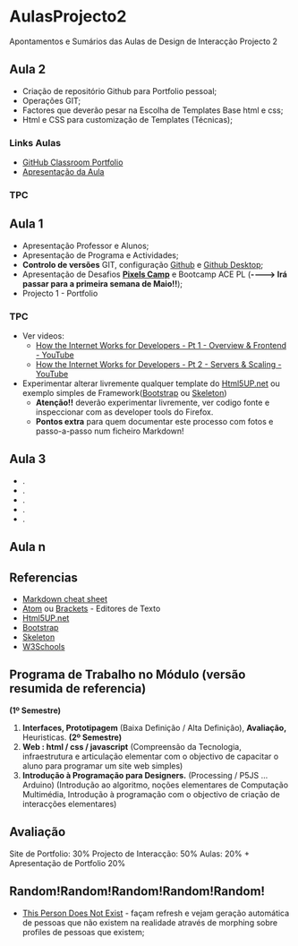 ﻿# AulasProjecto2
Apontamentos e Sumários das Aulas de Design de Interacção Projecto 2

## Aula 2

- Criação de repositório Github para Portfolio pessoal;
- Operações GIT;
- Factores que deverão pesar na Escolha de Templates Base html e css;
- Html e CSS para customização de Templates (Técnicas);

### Links Aulas

- [GitHub Classroom Portfolio](https://classroom.github.com/a/8xbmK91I)
- [Apresentação da Aula](https://github.com/ESELX/AulasProjecto2/tree/master/Aula%202/GitHubClassroom.pdf)

### TPC



## Aula 1

- Apresentação Professor e Alunos;
- Apresentação de Programa e Actividades;
- **Controlo de versões** GIT, configuração [Github](github.com) e [Github Desktop](desktop.github.com);
- Apresentação de Desafios **[Pixels Camp](https://pixels.camp/)** e Bootcamp ACE PL (**----> Irá passar para a primeira semana de Maio!!**);
- Projecto 1 - Portfolio

### TPC

- Ver videos:
  - [How the Internet Works for Developers - Pt 1 - Overview & Frontend - YouTube](https://www.youtube.com/watch?v=e4S8zfLdLgQ)
  - [How the Internet Works for Developers - Pt 2 - Servers & Scaling - YouTube](https://www.youtube.com/watch?v=FTAPjr7vgxE)
- Experimentar alterar livremente qualquer template do [Html5UP.net](http://html5up.net) ou exemplo simples de Framework([Bootstrap](https://getbootstrap.com/) ou [Skeleton](http://getskeleton.com/))
  - **Atenção!!** deverão experimentar livremente, ver codigo fonte e inspeccionar com as developer tools do Firefox.
  - **Pontos extra** para quem documentar este processo com fotos e passo-a-passo num ficheiro Markdown!


## Aula 3
- .
- .
- .
- .
- .
## Aula n

## Referencias

- [Markdown cheat sheet](https://www.markdownguide.org/cheat-sheet/)
- [Atom](https://atom.io/) ou [Brackets](http://brackets.io/) - Editores de Texto
- [Html5UP.net](http://html5up.net)
- [Bootstrap](https://getbootstrap.com/)
- [Skeleton](http://getskeleton.com/)
- [W3Schools](https://www.w3schools.com/)

## Programa de Trabalho no Módulo (versão resumida de referencia)

**(1º Semestre)**
1. **Interfaces, Prototipagem** (Baixa Definição / Alta Definição), **Avaliação,** Heuristicas.
**(2º Semestre)**
2. **Web : html / css / javascript** (Compreensão da Tecnologia, infraestrutura e articulação elementar com o objectivo de capacitar o aluno para programar um site web simples)
3. **Introdução à Programação para Designers.** (Processing / P5JS … Arduino) (Introdução ao algoritmo, noções elementares de Computação Multimédia, Introdução à programação com o objectivo de criação de interacções elementares)

## Avaliação
Site de Portfolio: 30%
Projecto de Interacção: 50%
Aulas: 20%
+
Apresentação de Portfolio 20%

## Random!Random!Random!Random!Random!
- [This Person Does Not Exist](https://thispersondoesnotexist.com/) - façam refresh e vejam geração automática de pessoas que não existem na realidade através de morphing sobre profiles de pessoas que existem;
